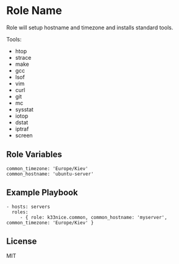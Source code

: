 Role Name
=========

Role will setup hostname and timezone and installs standard tools.

Tools:

- htop
- strace
- make
- gcc
- lsof
- vim
- curl
- git
- mc
- sysstat
- iotop
- dstat
- iptraf
- screen

Role Variables
--------------

    common_timezone: 'Europe/Kiev'
    common_hostname: 'ubuntu-server'


Example Playbook
----------------

    - hosts: servers
      roles:
         - { role: k33nice.common, common_hostname: 'myserver', common_timezone: 'Europe/Kiev' }

License
-------

MIT
